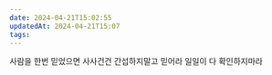 ```yaml
---
date: 2024-04-21T15:02:55
updatedAt: 2024-04-21T15:07
tags: 
---
```

사람을 한번 믿었으면 사사건건 간섭하지말고 믿어라
일일이 다 확인하지마라